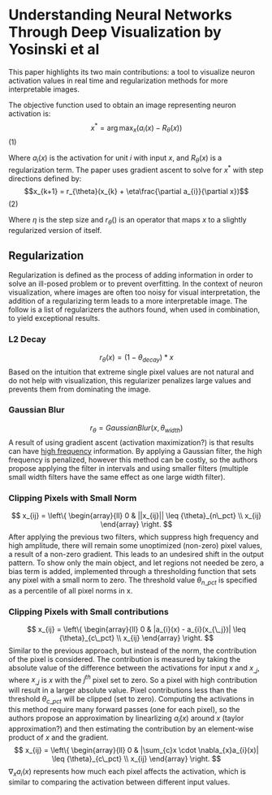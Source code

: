 # Understanding Neural Networks Through Deep Visualization by Yosinski et al

This paper highlights its two main contributions: a tool to visualize neuron activation values in real time and regularization methods for more interpretable images.

The objective function used to obtain an image representing neuron activation is:
$$x^{*} = \arg\max_x (a_{i}(x) - R_{\theta}(x))$$ (1)

Where $a_{i}(x)$ is the activation for unit $i$ with input $x$, and $R_{\theta}(x)$ is a regularization term. The paper uses gradient ascent to solve for $x^*$ with step directions defined by:
$$x_{k+1} = r_{\theta}(x_{k} + \eta\frac{\partial a_{i}}{\partial x})$$ (2)

Where $\eta$ is the step size and $r_{\theta}()$ is an operator that maps $x$ to a slightly regularized version of itself.

## Regularization

Regularization is defined as the process of adding information in order to solve an ill-posed problem or to prevent overfitting. In the context of neuron visualization, where images are often too noisy for visual interpretation, the addition of a regularizing term leads to a more interpretable image. The follow is a list of regularizers the authors found, when used in combination, to yield exceptional results.

### L2 Decay

$$r_{\theta}(x) = (1 - {\theta}_{decay})*x$$
Based on the intuition that extreme single pixel values are not natural and do not help with visualization, this regularizer penalizes large values and prevents them from dominating the image.

### Gaussian Blur

$$r_{\theta} = GaussianBlur(x, {\theta}_{width})$$
A result of using gradient ascent (activation maximization?) is that results can have [high frequency](/topics/computer_vision.md) information. By applying a Gaussian filter, the high frequency is penalized, however this method can be costly, so the authors propose applying the filter in intervals and using smaller filters (multiple small width filters have the same effect as one large width filter).

### Clipping Pixels with Small Norm

$$
x_{ij} = \left\{
        \begin{array}{ll}
            0 & ||x_{ij}|| \leq {\theta}_{n\_pct} \\
            x_{ij}
        \end{array}
    \right.
$$
After applying the previous two filters, which suppress high frequency and high amplitude, there will remain some unoptimized (non-zero) pixel values, a result of a non-zero gradient. This leads to an undesired shift in the output pattern. To show only the main object, and let regions not needed be zero, a bias term is added, implemented through a thresholding function that sets any pixel with a small norm to zero. The threshold value ${\theta}_{n\_pct}$ is specified as a percentile of all pixel norms in x.

### Clipping Pixels with Small contributions

$$
x_{ij} = \left\{
        \begin{array}{ll}
            0 & |a_{i}(x) - a_{i}(x_{\_j})| \leq {\theta}_{c\_pct} \\
            x_{ij}
        \end{array}
    \right.
$$
Similar to the previous approach, but instead of the norm, the contribution of the pixel is considered. The contribution is measured by taking the absolute value of the difference between the activations for input $x$ and $x_{\_j}$, where $x_{\_j}$ is $x$ with the $j^{th}$ pixel set to zero. So a pixel with high contribution will result in a larger absolute value. Pixel contributions less than the threshold ${\theta}_{c\_pct}$ will be clipped (set to zero). Computing the activations in this method require many forward passes (one for each pixel), so the authors propose an approximation by linearlizing $a_{i}(x)$ around $x$ (taylor approximation?) and then estimating the contribution by an element-wise product of $x$ and the gradient.
$$
x_{ij} = \left\{
        \begin{array}{ll}
            0 & |\sum_{c}x \cdot \nabla_{x}a_{i}(x)| \leq {\theta}_{c\_pct} \\
            x_{ij}
        \end{array}
    \right.
$$
$\nabla_{x}a_{i}(x)$ represents how much each pixel affects the activation, which is similar to comparing the activation between different input values.
